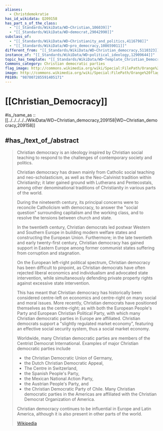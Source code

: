 ```yaml
---
aliases:
  - Christdemokratie
has_id_wikidata: Q209158
has_part_s_of_the_class:
  - "[[_Standards/WikiData/WD~Christian,106039]]"
  - "[[_Standards/WikiData/WD~democrat,29042990]]"
subclass_of:
  - "[[_Standards/WikiData/WD~Christianity_and_politics,4116798]]"
  - "[[_Standards/WikiData/WD~pro_democracy,108659011]]"
different_from: "[[_Standards/WikiData/WD~Christian_democracy,5110323]]"
instance_of: "[[_Standards/WikiData/WD~political_ideology,12909644]]"
topic_has_template: "[[_Standards/WikiData/WD~Template_Christian_Democracy,17518531]]"
Commons_category: Christian democratic parties
flag_image: http://commons.wikimedia.org/wiki/Special:FilePath/Orange%20flag%20waving.svg
image: http://commons.wikimedia.org/wiki/Special:FilePath/Orange%20flag%20waving.svg
P8189: "987007285591405171"
---
```


# [[Christian_Democracy]] 

#is_/same_as :: [[../../../../../WikiData/WD~Christian_democracy,209158|WD~Christian_democracy,209158]] 

## #has_/text_of_/abstract 

> Christian democracy is an ideology inspired by Christian social teaching 
> to respond to the challenges of contemporary society and politics.
>
> Christian democracy has drawn mainly from Catholic social teaching and neo-scholasticism, 
> as well as the Neo-Calvinist tradition within Christianity; 
> it later gained ground with Lutherans and Pentecostals, 
> among other denominational traditions of Christianity in various parts of the world. 
> 
> During the nineteenth century, its principal concerns were to reconcile Catholicism with democracy, 
> to answer the "social question" surrounding capitalism and the working class, 
> and to resolve the tensions between church and state. 
> 
> In the twentieth century, Christian democrats led postwar Western and Southern Europe 
> in building modern welfare states and constructing the European Union. 
> Furthermore; in the late twentieth and early twenty-first century, 
> Christian democracy has gained support in Eastern Europe 
> among former communist states suffering from corruption and stagnation.
>
> On the European left-right political spectrum, Christian democracy has been difficult to pinpoint, 
> as Christian democrats have often rejected liberal economics and individualism 
> and advocated state intervention, 
> while simultaneously defending private property rights against excessive state intervention. 
> 
> This has meant that Christian democracy has historically been considered centre-left on economics 
> and centre-right on many social and moral issues. 
> More recently, Christian democrats have positioned themselves as the centre-right; 
> as with both the European People's Party and European Christian Political Party, 
> with which many Christian democratic parties in Europe are affiliated. 
> Christian democrats support a "slightly regulated market economy", 
> featuring an effective social security system, thus a social market economy.
>
> Worldwide, many Christian democratic parties are members of the Centrist Democrat International. 
> Examples of major Christian democratic parties include 
> - the Christian Democratic Union of Germany, 
> - the Dutch Christian Democratic Appeal, 
> - The Centre in Switzerland, 
> - the Spanish People's Party, 
> - the Mexican National Action Party, 
> - the Austrian People's Party, and 
> - the Christian Democratic Party of Chile. 
> Many Christian democratic parties in the Americas 
> are affiliated with the Christian Democrat Organization of America.
>
> Christian democracy continues to be influential in Europe and Latin America, 
> although it is also present in other parts of the world.
>
> [Wikipedia](https://en.wikipedia.org/wiki/Christian%20democracy) 

